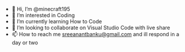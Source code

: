 - 👋 Hi, I’m @minecraft195
- 👀 I’m interested in Coding
- 🌱 I’m currently learning How to Code
- 💞️ I’m looking to collaborate on Visual Studio Code with live share
- 📫 How to reach me sreeanantbanku@gmail.com and ill respond in a day or two

<!---
minecraft195/minecraft195 is a ✨ special ✨ repository because its `README.md` (this file) appears on your GitHub profile.
You can click the Preview link to take a look at your changes.
--->
